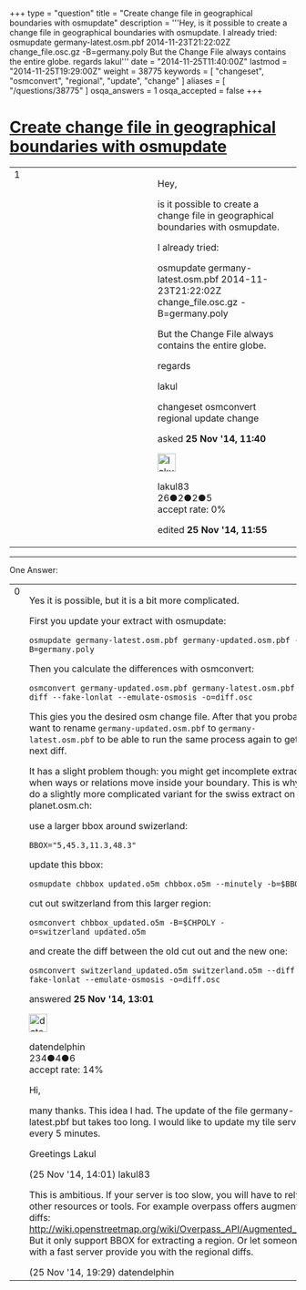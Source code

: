+++
type = "question"
title = "Create change file in geographical boundaries with osmupdate"
description = '''Hey, is it possible to create a change file in geographical boundaries with osmupdate.  I already tried: osmupdate germany-latest.osm.pbf 2014-11-23T21:22:02Z change_file.osc.gz -B=germany.poly But the Change File always contains the entire globe. regards lakul'''
date = "2014-11-25T11:40:00Z"
lastmod = "2014-11-25T19:29:00Z"
weight = 38775
keywords = [ "changeset", "osmconvert", "regional", "update", "change" ]
aliases = [ "/questions/38775" ]
osqa_answers = 1
osqa_accepted = false
+++

<div class="headNormal">

# [Create change file in geographical boundaries with osmupdate](/questions/38775/create-change-file-in-geographical-boundaries-with-osmupdate)

</div>

<div id="main-body">

<div id="askform">

<table id="question-table" style="width:100%;">
<colgroup>
<col style="width: 50%" />
<col style="width: 50%" />
</colgroup>
<tbody>
<tr>
<td style="width: 30px; vertical-align: top"><div class="vote-buttons">
<span id="post-38775-upvote" class="ajax-command post-vote up" rel="nofollow" title="I like this post (click again to cancel)"> </span>
<div id="post-38775-score" class="post-score" title="current number of votes">
1
</div>
<span id="post-38775-downvote" class="ajax-command post-vote down" rel="nofollow" title="I dont like this post (click again to cancel)"> </span> <span id="favorite-mark" class="ajax-command favorite-mark" rel="nofollow" title="mark/unmark this question as favorite (click again to cancel)"> </span>
<div id="favorite-count" class="favorite-count">
&#10;</div>
</div></td>
<td><div id="item-right">
<div class="question-body">
<p>Hey,</p>
<p>is it possible to create a change file in geographical boundaries with osmupdate.</p>
<p>I already tried:</p>
<p>osmupdate germany-latest.osm.pbf 2014-11-23T21:22:02Z change_file.osc.gz -B=germany.poly</p>
<p>But the Change File always contains the entire globe.</p>
<p>regards</p>
<p>lakul</p>
</div>
<div id="question-tags" class="tags-container tags">
<span class="post-tag tag-link-changeset" rel="tag" title="see questions tagged &#39;changeset&#39;">changeset</span> <span class="post-tag tag-link-osmconvert" rel="tag" title="see questions tagged &#39;osmconvert&#39;">osmconvert</span> <span class="post-tag tag-link-regional" rel="tag" title="see questions tagged &#39;regional&#39;">regional</span> <span class="post-tag tag-link-update" rel="tag" title="see questions tagged &#39;update&#39;">update</span> <span class="post-tag tag-link-change" rel="tag" title="see questions tagged &#39;change&#39;">change</span>
</div>
<div id="question-controls" class="post-controls">
&#10;</div>
<div class="post-update-info-container">
<div class="post-update-info post-update-info-user">
<p>asked <strong>25 Nov '14, 11:40</strong></p>
<img src="https://secure.gravatar.com/avatar/9b6ed29df9f64447f43439473548aae5?s=32&amp;d=identicon&amp;r=g" class="gravatar" width="32" height="32" alt="lakul83&#39;s gravatar image" />
<p><span>lakul83</span><br />
<span class="score" title="26 reputation points">26</span><span title="2 badges"><span class="badge1">●</span><span class="badgecount">2</span></span><span title="2 badges"><span class="silver">●</span><span class="badgecount">2</span></span><span title="5 badges"><span class="bronze">●</span><span class="badgecount">5</span></span><br />
<span class="accept_rate" title="Rate of the user&#39;s accepted answers">accept rate:</span> <span title="lakul83 has no accepted answers">0%</span></p>
</div>
<div class="post-update-info post-update-info-edited">
<p><span> edited <strong>25 Nov '14, 11:55</strong> </span></p>
</div>
</div>
<div id="comments-container-38775" class="comments-container">
&#10;</div>
<div id="comment-tools-38775" class="comment-tools">
&#10;</div>
<div class="clear">
&#10;</div>
<div id="comment-38775-form-container" class="comment-form-container">
&#10;</div>
<div class="clear">
&#10;</div>
</div></td>
</tr>
</tbody>
</table>

------------------------------------------------------------------------

<div class="tabBar">

<span id="sort-top"></span>

<div class="headQuestions">

One Answer:

</div>

</div>

<span id="38777"></span>

<div id="answer-container-38777" class="answer">

<table style="width:100%;">
<colgroup>
<col style="width: 50%" />
<col style="width: 50%" />
</colgroup>
<tbody>
<tr>
<td style="width: 30px; vertical-align: top"><div class="vote-buttons">
<span id="post-38777-upvote" class="ajax-command post-vote up" rel="nofollow" title="I like this post (click again to cancel)"> </span>
<div id="post-38777-score" class="post-score" title="current number of votes">
0
</div>
<span id="post-38777-downvote" class="ajax-command post-vote down" rel="nofollow" title="I dont like this post (click again to cancel)"> </span>
</div></td>
<td><div class="item-right">
<div class="answer-body">
<p>Yes it is possible, but it is a bit more complicated.</p>
<p>First you update your extract with osmupdate:</p>
<pre><code>osmupdate germany-latest.osm.pbf germany-updated.osm.pbf -B=germany.poly</code></pre>
<p>Then you calculate the differences with osmconvert:</p>
<pre><code>osmconvert germany-updated.osm.pbf germany-latest.osm.pbf --diff --fake-lonlat --emulate-osmosis -o=diff.osc</code></pre>
<p>This gies you the desired osm change file. After that you probably want to rename <code>germany-updated.osm.pbf</code> to <code>germany-latest.osm.pbf</code> to be able to run the same process again to get the next diff.</p>
<p>It has a slight problem though: you might get incomplete extracts when ways or relations move inside your boundary. This is why I do a slightly more complicated variant for the swiss extract on planet.osm.ch:</p>
<p>use a larger bbox around swizerland:</p>
<pre><code>BBOX=&quot;5,45.3,11.3,48.3&quot;</code></pre>
<p>update this bbox:</p>
<pre><code>osmupdate chbbox_updated.o5m chbbox.o5m --minutely -b=$BBOX</code></pre>
<p>cut out switzerland from this larger region:</p>
<pre><code>osmconvert chbbox_updated.o5m -B=$CHPOLY -o=switzerland_updated.o5m</code></pre>
<p>and create the diff between the old cut out and the new one:</p>
<pre><code>osmconvert switzerland_updated.o5m switzerland.o5m --diff --fake-lonlat --emulate-osmosis -o=diff.osc</code></pre>
</div>
<div class="answer-controls post-controls">
&#10;</div>
<div class="post-update-info-container">
<div class="post-update-info post-update-info-user">
<p>answered <strong>25 Nov '14, 13:01</strong></p>
<img src="https://secure.gravatar.com/avatar/0697f0a3c5fdeff1999768f7df9cb2af?s=32&amp;d=identicon&amp;r=g" class="gravatar" width="32" height="32" alt="datendelphin&#39;s gravatar image" />
<p><span>datendelphin</span><br />
<span class="score" title="234 reputation points">234</span><span title="4 badges"><span class="silver">●</span><span class="badgecount">4</span></span><span title="6 badges"><span class="bronze">●</span><span class="badgecount">6</span></span><br />
<span class="accept_rate" title="Rate of the user&#39;s accepted answers">accept rate:</span> <span title="datendelphin has one accepted answer">14%</span></p>
</div>
</div>
<div id="comments-container-38777" class="comments-container">
<span id="38790"></span>
<div id="comment-38790" class="comment">
<div id="post-38790-score" class="comment-score">
&#10;</div>
<div class="comment-text">
<p>Hi,</p>
<p>many thanks. This idea I had. The update of the file germany-latest.pbf but takes too long. I would like to update my tile server every 5 minutes.</p>
<p>Greetings Lakul</p>
</div>
<div id="comment-38790-info" class="comment-info">
<span class="comment-age">(25 Nov '14, 14:01)</span> <span class="comment-user userinfo">lakul83</span>
</div>
</div>
<span id="38804"></span>
<div id="comment-38804" class="comment">
<div id="post-38804-score" class="comment-score">
&#10;</div>
<div class="comment-text">
<p>This is ambitious. If your server is too slow, you will have to rely on other resources or tools. For example overpass offers augmented diffs: <a href="http://wiki.openstreetmap.org/wiki/Overpass_API/Augmented_Diffs">http://wiki.openstreetmap.org/wiki/Overpass_API/Augmented_Diffs</a> But it only support BBOX for extracting a region. Or let someone with a fast server provide you with the regional diffs.</p>
</div>
<div id="comment-38804-info" class="comment-info">
<span class="comment-age">(25 Nov '14, 19:29)</span> <span class="comment-user userinfo">datendelphin</span>
</div>
</div>
</div>
<div id="comment-tools-38777" class="comment-tools">
&#10;</div>
<div class="clear">
&#10;</div>
<div id="comment-38777-form-container" class="comment-form-container">
&#10;</div>
<div class="clear">
&#10;</div>
</div></td>
</tr>
</tbody>
</table>

</div>

<div class="paginator-container-left">

</div>

</div>

</div>

